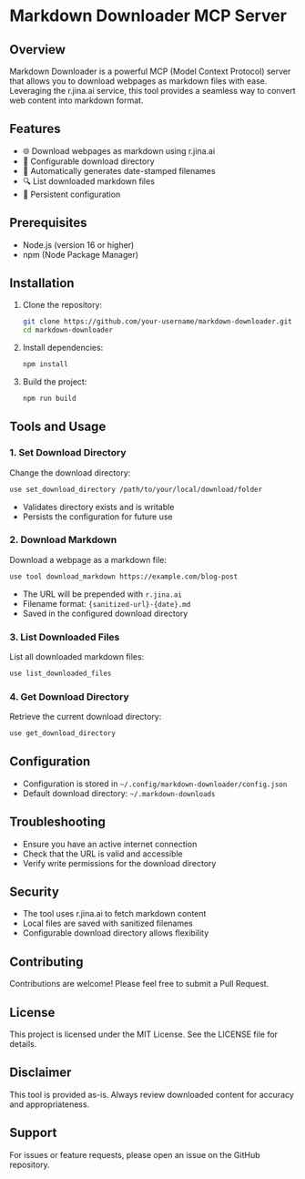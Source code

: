 # Markdown Downloader MCP Server

## Overview

Markdown Downloader is a powerful MCP (Model Context Protocol) server that allows you to download webpages as markdown files with ease. Leveraging the r.jina.ai service, this tool provides a seamless way to convert web content into markdown format.

## Features

- 🌐 Download webpages as markdown using r.jina.ai
- 📁 Configurable download directory
- 📝 Automatically generates date-stamped filenames
- 🔍 List downloaded markdown files
- 💾 Persistent configuration

## Prerequisites

- Node.js (version 16 or higher)
- npm (Node Package Manager)

## Installation

1. Clone the repository:
   ```bash
   git clone https://github.com/your-username/markdown-downloader.git
   cd markdown-downloader
   ```

2. Install dependencies:
   ```bash
   npm install
   ```

3. Build the project:
   ```bash
   npm run build
   ```

## Tools and Usage

### 1. Set Download Directory

Change the download directory:

```bash
use set_download_directory /path/to/your/local/download/folder
```

- Validates directory exists and is writable
- Persists the configuration for future use

### 2. Download Markdown

Download a webpage as a markdown file:

```bash
use tool download_markdown https://example.com/blog-post
```

- The URL will be prepended with `r.jina.ai`
- Filename format: `{sanitized-url}-{date}.md`
- Saved in the configured download directory

### 3. List Downloaded Files

List all downloaded markdown files:

```bash
use list_downloaded_files
```

### 4. Get Download Directory

Retrieve the current download directory:

```bash
use get_download_directory
```

## Configuration

- Configuration is stored in `~/.config/markdown-downloader/config.json`
- Default download directory: `~/.markdown-downloads`

## Troubleshooting

- Ensure you have an active internet connection
- Check that the URL is valid and accessible
- Verify write permissions for the download directory

## Security

- The tool uses r.jina.ai to fetch markdown content
- Local files are saved with sanitized filenames
- Configurable download directory allows flexibility

## Contributing

Contributions are welcome! Please feel free to submit a Pull Request.

## License

This project is licensed under the MIT License. See the LICENSE file for details.

## Disclaimer

This tool is provided as-is. Always review downloaded content for accuracy and appropriateness.

## Support

For issues or feature requests, please open an issue on the GitHub repository.